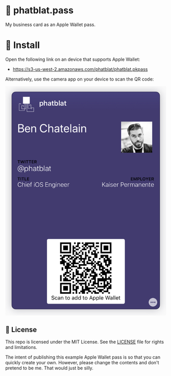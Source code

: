 # 🛂 phatblat.pass

My business card as an Apple Wallet pass.

# 📲 Install

Open the following link on an device that supports Apple Wallet:

- https://s3-us-west-2.amazonaws.com/phatblat/phatblat.pkpass

Alternatively, use the camera app on your device to scan the QR code:

![Apple Wallet pass](pass.jpeg)

## 📄 License

This repo is licensed under the MIT License. See the [LICENSE](LICENSE.md) file for rights and limitations.

The intent of publishing this example Apple Wallet pass is so that you can quickly create your own. However, please change the contents and don't pretend to be me. That would just be silly.
